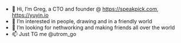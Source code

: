- 👋 Hi, I’m Greg, a CTO and founder @ https://speakpick.com, https://yuyin.io
- 👀 I’m interested in people, drawing and in a friendly world
- 💞️ I’m looking for nethworking and making friends all over the world
- 📫 Just TG me @utrom_go

<!---
Arnack/Arnack is a ✨ special ✨ repository because its `README.md` (this file) appears on your GitHub profile.
You can click the Preview link to take a look at your changes.
--->
